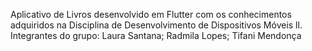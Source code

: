 Aplicativo de Livros desenvolvido em Flutter com os conhecimentos adquiridos na Disciplina de Desenvolvimento de Dispositivos Móveis ll.
Integrantes do grupo: 
Laura Santana;
Radmila Lopes;
Tifani Mendonça
